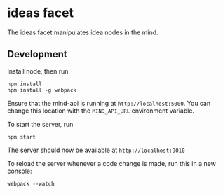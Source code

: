 # ideas facet
The ideas facet manipulates idea nodes in the mind. 

## Development

Install node, then run
```
npm install
npm install -g webpack
```

Ensure that the mind-api is running at ```http://localhost:5000```. 
You can change this location with the ```MIND_API_URL``` environment variable.

To start the server, run
```
npm start
```

The server should now be available at ```http://localhost:9010```

To reload the server whenever a code change is made, run this in a new console:
```
webpack --watch
```

